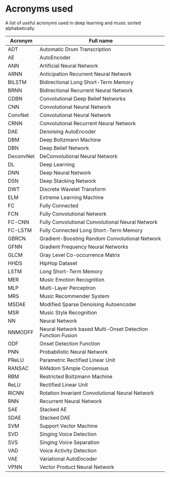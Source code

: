 # Acronyms used

A list of useful acronyms used in deep learning and music sorted alphabetically.

| Acronym | Full name |
|--------------|-----------|
| ADT | Automatic Drum Transcription |
| AE | AutoEncoder |
| ANN | Artificial Neural Network |
| ARNN | Anticipation Recurrent Neural Network |
| BILSTM | Bidirectional Long Short-Term Memory |
| BRNN | Bidirectional Recurrent Neural Network |
| CDBN | Convolutional Deep Belief Networks |
| CNN | Convolutional Neural Network |
| ConvNet | Convolutional Neural Network |
| CRNN | Convolutional Recurrent Neural Network | 
| DAE | Denoising AutoEncoder |
| DBM | Deep Boltzmann Machine |
| DBN | Deep Belief Network |
| DeconvNet | DeConvolutional Neural Network |
| DL | Deep Learning |
| DNN | Deep Neural Network |
| DSN | Deep Stacking Network |
| DWT | Discrete Wavelet Transform |
| ELM | Extreme Learning Machine |
| FC | Fully Connected |
| FCN | Fully Convolutional Network |
| FC-CNN | Fully Convolutional Convolutional Neural Network |
| FC-LSTM | Fully Connected Long Short-Term Memory |
| GBRCN | Gradient-Boosting Random Convolutional Network |
| GFNN | Gradient Frequency Neural Networks |
| GLCM | Gray Level Co-occurrence Matrix |
| HHDS | HipHop Dataset |
| LSTM | Long Short-Term Memory |
| MER | Music Emotion Recognition |
| MLP | Multi-Layer Perceptron |
| MRS | Music Recommender System |
| MSDAE | Modified Sparse Denoising Autoencoder |
| MSR | Music Style Recognition |
| NN | Neural Network |
| NNMODFF | Neural Network based Multi-Onset Detection Function Fusion |
| ODF | Onset Detection Function |
| PNN | Probabilistic Neural Network |
| PReLU | Parametric Rectified Linear Unit |
| RANSAC | RANdom SAmple Consensus |
| RBM | Restricted Boltzmann Machine |
| ReLU | Rectified Linear Unit |
| RICNN | Rotation Invariant Convolutional Neural Network |
| RNN | Recurrent Neural Network |
| SAE | Stacked AE |
| SDAE | Stacked DAE |
| SVM | Support Vector Machine |
| SVD | Singing Voice Detection |
| SVS | Singing Voice Separation |
| VAD | Voice Activity Detection |
| VAE | Variational AutoEncoder |
| VPNN | Vector Product Neural Network |
